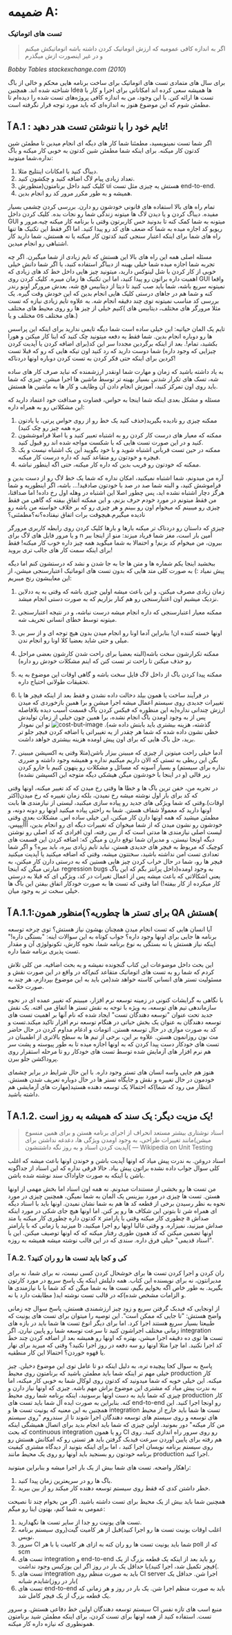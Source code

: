 # **ضمیمه A:**
### تست های اتوماتیک

> اگر به اندازه کافی عمومیه که ارزش اتوماتیک کردن داشته باشه  اتوماتیکش میکنم و در غیر اینصورت ازش میگذرم
> 
*Bobby Tables stackexchange.com (2010*)

برای سال های متمادی تست های اتوماتیک  برای ساخت برنامه هایی محکم و خالی از باگ شناخته شده اند. همچنین Idea ها همیشه سعی کرده اند امکاناتی برای اجرا و کار با تست ها ارائه کنن.
با این وجود، من به اندازه کافی پروژه‌های تست شده را دیده‌ام تا مطمئن شوم که این موضوع هنوز به اندازه‌ای که باید مورد توجه قرار نگرفته است.

## آ A.1 : تایم خود را با ننوشتن تست هدر دهید!
اگر شما تست نمینویسید، مطمئنا شما کار های دیگه ای انجام میدین تا مطمئن شین کدتون کار میکنه. برای اینکه شما مطمئن شین کدتون به خوبی کار میکنه و باگ نداره،‌شما میتونید:
1. دیباگ کنید با امکانات اینتلیج مثلا.
2. تعداد زیادی پیام لاگ اضافه کنید و چکشون کنید.
3.  کلیک کنید داخل برنامتون(منظورش ui هستش یه چیزی مثل تست end-to-end.
4. همیشه و به طور مکرر مرور کد رو انجام بدین.

تمام راه های بالا استفاده های قانونی خودشون رو دارن. بررسی کردن چشمی بسیار مفیده. دیباگ کردن و یا دیدن لاگ ها میتونه زندگی شما رو نجات بده. کلیک کردن داخل GUI میتونه به شما کمک کنه تا بدونید حس کاربرتون وقتی با برنامه کار میکنه چیه.مرور و ریویو کد اجازه میده به شما که ضعف های کد رو پیدا کنید. اما اگر فقط این تکنیک ها تنها راه های شما برای اینکه اعتبار سنجی کنید کدتون کار میکنه یا نه هستش، شما دارید کار اشتباهی رو انجام میدین.

مسئله اصلی همه این راه های بالا این هستش که تایم زیادی از شما میگیرن. اگر چه تجربه شما اجازه میده شما خیلی بهینه از دیباگر استفاده کنید، یا اگر شما دانش خیلی خوبی از کار کردن با شل لینوکس دارید، میتونید چیز هایی داخل خط کد های زیادی که اهمیت داره براتون رو پیدا کنید، اما این تکنیک ها زمان میبره. کلیک کردن روی GUI واقعا نمیتونه سریع باشه، شما باید صب کنید تا دیتا از دیتابیس فچ شه، بعدش مرورگر اونو رندر کنه و شما هم در جاهای درستی کلیک هایی انجام بدین که این خودش وقت گیره. یک بررسی کد مناسب نمیتونه توی چند دقیقه انجام شه. به علاوه تایم زیادی نیازه که تست کنیم خیلی از چیز ها رو روی محیط های مختلف( مثلا مرورگر های مختلف، دیتابیس های مختلف و یا os های مختلف.)

تایم یک المان حیاتیه: این خیلی ساده است شما دیگه تایمی ندارید برای اینکه این پراسس ها رو دوباره انجام بدین. شما فقط یه دفعه میتونید چک کنید که اینا کار میکنن و هورا بکشید، تمام!. بعد از اینکه برگردین مجددا سر این کد(برای اضافه کردن یا آپدیت کردن چیزایی که وجود داره) شما دوست دارید که رد کنید اون تیکه هایی که رو که قبلا تست کردین برای اینکه حتی فکر کردن به تست کردن دوباره اونها دردناکه!

به یاد داشته باشید که زمان و مهارت شما اونقدر ارزشمنده که نباید صرف کار های ساده شه، تسک های تکرار شدنی بسیار بهینه تر توسط ماشین ها اجرا میشن. چیزی که شما باید روی اون تمرکز کنید، آموزش انجام دادن آن وظایف و کار ها به ماشین ها هستش.

مسئله و مشکل بعدی اینکه شما اینجا به حواس، قضاوت و صداقت خود اعتماد دارید که این مشکلاتی رو به همراه داره:
1. ممکنه چیزی رو نادیده بگیرید(حذف کنید یک خط رو از روی حواس پرتی، یا یادتون بره همه چیز رو چک کنید)
2. ممکنه که معیار های درست کار کردن رو به اشتباه تعبیر کنید و یا اصلا فراموششون کنید و در این صورت تست هایی که با شکست مواجه شده اند رو قبول کنید.
3. ممکنه در حین تست قربانی اشتباه شوید و با خود بگویید این یک اشتباه نیست و یک فیچره و خودتون رو متقاعد کنید که داره درست کار میکنه.
4. ممکنه که خودتون رو فریب بدین که داره کار میکنه، حتی اگه اینطور نباشه.

آره من میدونم، شما اشتباه نمیکنید، امکان نداره که شما یک خط لاگ رو از دست بدین و فراموشش کنید، و البته شما صد در صد با خودتون صادقید!... باشه، اگر اینطوریه و شما هرگز دچار اشتباه نشده اید، پس چطور اصلا این اشتباه در وهله اول رخ داده! اما صداقتا، من فقط میتونم در مورد خودم حرف بزنم، و این ممکنه اتفاق بیفته که گاهی من فقط چیزی رو میبینم که میخوام اون رو ببینم و هر چیزی رو که بر خلاف خواسته من باشه رو نادیده میگیرم.هیچوقت برات اتفاق نیفتاده؟‌نه؟مطمئنی؟

چیزی که داستان رو دردناک تر میکنه بارها و بارها کلیک کردن روی رابطه کاربری مرورگر و یا مرور فایل های لاگ برای n اٌمین بار است، مغز شما فریاد میزند: منو از اینجا ببر بیرون، من میخوام کد بزنم! و احتمالا به شما میگوید همه چیز داره خوب کار میکنه! فقط برای اینکه سمت کار های جالب تری بروید!

ببخشید اینجا یکم شماره ها و متن ها جا به جا شدن و نشد که درستشون کنم اما دیگه پیش نمیاد :)
به صورت کلی متد هایی که بدون تست های اتوماتیک اعتبارسنجی میشن، از این معایبشون رنج میبریم:
1. زمان زیادی مصرف میکنن، و این باعث میشه اولین چیزی باشه که وقتی به یه ددلاین نزدیک میشیم اون اعتبارسنجی رو هم کنار بزاریم که به صورت دستی انجام میشد.
2. ممکنه معیار اعتبارسنجی که داره انجام میشه درست نباشه، و در نتیجه اعتبارسنجی میتونه توسط خطای انسانی تحریف شه.
3. اونها خسته کننده ان! بنابراین آدما اونا رو انجام میدن بدون هیچ توجه ای و از سر بی میلی و حتی شاید بعضیا کلا اونا رو انجام ندن.
4. ممکنه تکرارشون سخت باشه(البته بعضیا برای راحت شدن کارشون بعضی مراحل رو حذف میکنن تا راحت تر تست کنن که اینم مشکلات خودش رو داره)
5. ممکنه پیدا کردن باگ از داخل لاگ فایل سخت باشه و گاهی اوقات این موضوع به یه تحقیقات طولانی احتیاج داره.
6. در فرآیند ساخت یا همون بیلد دخالت داده نشدن و فقط بعد از اینکه فیچر ها یا تغییرات جدیدی روی سیستم اعمال میشه اجرا میشن و برا همین بازخوردی که میدن ارزش چندانی نداره(به این منظوره که فیکس کردن باگ قسمت آسیب دیده بلافاصله پس از به وجود اومدن باگ انجام نشده، برا همین چون خیلی از زمان تولیدش گذشته، هزینه بیشتری باید بابتش داده شه). 
     ![cost-but-image](https://github.com/farzadafi/Teaching/blob/master/Book/Practical_Unit_Testing_with_JUnit_and_Mockito_2019_Tomek_Kaczanowski/Appendix-A/images/cost-of-bug-fixing.png)
     تو این نمودار خطی نشون داده شده که شما هر چقدر از یه تغییراتی یا اضافه کردن فیچر جلو تر برید، حل باگ هایی که برای اون پیش اومده هزینه بیشتری خواهد داشت.
     
7. آدما خیلی راحت میتونن از چیزی که میبینن بیزار باشن(مثلا وقتی یه اکسپشن میبینن بگن این ربطی به تستی که الان داریم میکنیم نداره و همیشه وجود داشته و ضرری نداره برای سیستم) و بسیار آسونه که مسائل و مشکلات رو پنهون کنیم با جارو کردن زیر قالی (و در اینجا با خودشون میگن هیشکی دیگه متوجه این اکسپشن نشده)

در تجربه من، خفن ترین باگ ها و خطا ها وقتی رخ میدن که کد تغییر میکنه، اونها وقتی که کد برای بار اول نوشته میشه رخ نمیدن، بلکه زمان تغییره که رخ میدن(اکثر اوقات).وقتی که شما  ویژگی های جدید رو پیاده سازی میکنید، لیستی از نیازمندی ها بابت اونها دارید که معمولا شفاف هستن. شما به راحتی پیاده میکنید اونها رو دونه دونه، و مطمئن میشید که همه اونها دارن کار میکنن، این خیلی ساده اس. مشکلات بعدی وقتی خودشون رو نشون میدن که از شما میخوان که تغییرات دیگه ای رو انجام بدین، اُاُاُپپپس، لیست اصلی نیازمندی ها مدتی است که از بین رفته، اون افرادی که کد اصلی رو نوشتن دیگه اونجا نیستن، و مدیران شما توقع دارن و میگن که: اضافه کردن این قسمت های کوچیک که مربوط به فیچر های جدیدی هستن، نباید تایم زیادی ببره، باید ببره؟ و اگر شما تعدادی تست امن نداشته باشید، سختتون میشه، وقتی که اضافه میکنید یا آپدیت میکنید فیچر ها رو، شما در حال خراب کردن چیز هایی هستین که به درستی دارن کار میکنن، به عبارتی میگن که اینجا regression bugs به وجود اومده(داخل پرانتز بگم که این باگ یعنی اشکالاتی که باعث میشه پس از اعمال تغیرات در کد، ویژگی ای که قبلا به درستی کار میکرده از کار بیفته!) اما وقتی که تست ها به صورت خودکار اتفاق بیفتن این باگ ها خیلی سخت تر به وجود میان.

## آ A.1.1:برای تستر ها چطوریه؟)منظور همون QA هستش(

آیا انسان هایی که تست انجام میدن همچنان بهشون نیاز هستش؟
توی چرخه توسعه برنامه ها جایی برای اونها وجود داره؟
جواب کوتاه به این سوالات اینه: "بستگی داره!"
اینکه نیاز هستش یا نه بستگی به نوع برنامه شما، نحوه کارش، تکونولوژی آن و مقدار تست پذیری برنامه شما داره.

این بحث داخل موضوعات این کتاب گنجونده نمیشه و یه بحث اضافیه. من کلی تلاش کردم که شما رو به تست های اتوماتیک متقاعد کنم)که در واقع در این صورت نقش و مسئولیت تستر های انسانی کاسته خواهد شد(من باید به این موضوع بپردازم، هر چند به صورت خلاصه.

با نگاهی به گرایشات کنونی در زمینه توسعه نرم افزار، میبینم که تغییر عمده ای در نحوه سازماندهی تیم های توسعه، به ویژه با توجه به نقش تستر ها اتفاق می افته. یک نقش جدید تحت عنوان "توسعه دهندگان تست" ایجاد شده که نام آنها بر اهمیت تست های توسعه دهندگان به عنوان یک بخش حیاتی در هنگام توسعه نرم افزار تاکید میکند.تست و کد به صورت موازی در حال توسعه هستن. اتومات و ادغام مداوم کردن در حال حاضر مث نون روزانمون هستن. علاوه بر این، برخی از تیم ها به سطح بالاتری از اطمینان در تست های خودکار دست پیدا کردن که به اونها اجازه میده تا به طور پیوسته و پشت سر هم نرم افزار های آزمایش شده توسط تست های خودکار رو تا مرحله استقرار روی پروداکشن جلو ببرن.

هنوز هم جایی واسه انسان های تستر وجود داره. با این حال شرایط در برابر چشمای خودمون در حال تغییره و نقش و جایگاه تستر ها در حال دوباره تعریف شدن هستش. انتظار می رود که شما)که احتمالا یک توسعه دهنده هستید(مهارت های آزمایشی هم داشته باشید.

## آ A.1.2. یک مزیت دیگر: یک سند که همیشه به روز است!

> اسناد نوشتاری بیشتر مستعد انحراف از اجرای برنامه هستن و برای همین منسوخ میشن)مانند تغییرات طراحی، به وجود اومدن ویژگی ها، دغدغه نداشتن برای آپدیت کردن اسناد و به روز نگه داشتنشون(
> — Wikipedia on Unit Testing

اسناد دروغن. به ندرت پیش میاد که اونها آپدیت باشن و خوندن اونها باعث میشه که اغلب کلی سوال جواب داده نشده براتون پیش بیاد. حالا فرقی نداره که این اسناد از جداگونه باشن یا اینکه به صورت جاواداک سند نوشته شده باشن.

من تست ها رو بخشی از مستندات میدونم. نه همه اون اسناد اما بخش مهمی از اونها هستن. تست ها چیزی در مورد بیزینس یک المان به شما نمیگن،  همچنین چیزی در مورد نحوه به نظر رسیدن برخی از قطعه کد ها هم به شما نشان نمیدن. اونها باید با اسناد دیگه ای همراه شن تا بتونن این شکاف ها رو پر کنن. اما اونها هیچ جای شکی در مورد اینکه کدتون داره چطوری کار میکنه یا متد x چطوری کار میکنه وقتی با پارامتر a صداش میزنید یا زمانی که با پارامتر b صداش میزنید، نمیزاره. و وقتی غالبا اونها رو اجرا میکنید، اونها تضمین میکنن که کد همون طوری رفتار میکنه که که اونها توصیف میکنن. این با "اسناد قدیمی" خیلی فرق داره. سندی که در این قالب نوشته میشه همیشه به روزه.

### آ A.2. کی و کجا باید تست ها رو ران کنید؟
ران کردن و اجرا کردن تست ها برای خوشحال کردن کسی نیست، نه برای شما، نه برای مدیرانتون، نه برای نویسنده این کتاب. همه دلیلش اینکه یک پاسخ سریع در مورد کارتون بگیرید. به طور خاص اگه بخوایم بگیم، تست ها به شما میگن که کد شما با با نیازمندی ها و الزامات مشخص شده)که در قالب تست نوشته اید( مطابقت دارد یا نه.

از اونجایی که فیدبک گرفتن سریع و زود چیز ارزشمندی هستش، پاسخ سوال چه زمانی واضح هستش: "تا جایی که ممکن است". این توصیه را میتوان برای تست های یونیت که طبیعتا بسیار سریع هستند اجرا کرد. اما برای دیگر انوع تست ها شما باید در بازه های زمانی مختلف اجراشون کنید تا سرعت توسعه شما رو پایین نیارن. اگر integration تست ها توی ده دقیقه اجرا میشن، بهتره که اونها رو همیشه بعد از اضافه کردن چند خط کد اجرا نکنید. اما چرا مثلا اونها رو سه دفعه در روز اجرا نکنید؟ وقتی که میرید برای نهار یا قهوه خوردن؟ احتمالا این کار منطقیه.

پاسخ به سوال کجا پیچیده تره، به دلیل اینکه دو تا عامل توی این موضوع دخیلن. چیز خیلی مهم تر اینکه شما باید مطمئن باشید که برنامتون روی محیط production کار میکنه. این خیلی خوبه که شما میدونید که کدتون روی لوکال شما به خوبی کار میکنه، اما به ندرت پیش میاد که مشتری این موضوع براش مهم باشه. چیزی که اونها نیاز دارن و چیزی که شما باید به دست اونها برسونید، اینکه برنامه شما روی محیط production کار کنه. بنابراین به صورت ایده آل شما باید تست های end-to-end رو اونجا اجرا کنید. این همچنین به این معنیه که یونیت تست ها و integration تست ها شما باید خارج از محیط های توسعه و روی سیستم های توسعه دهندگان اجرا شوند تا از سندروم "روی سیستم من کار میکنه" دور بمونید. اولین چیزی که شما باید انجام بدید برای اتصال همیشگی اینکه که بحث continuous integration رو یا همون CI رو روی سرور راه اندازی کنید. روی هم رفته برای پایین آوردن سرعت فیدبک گرفتن باید هر تستی رو که امکانش هستش رو روی سیستم برنامه نویسان اجرا کنید ، اما برای اینکه بتونید از دیدگاه مشتری کیفیت برنامه خودتون رو بسنجید باید اونها رو روی یک محیط مانند production اجرا کنید.

راهکار واضحه. تست های شما بیش از یک بار اجرا میشه و بنابراین میتونید:

1. باگ ها رو در سریعترین زمان پیدا کنید.
2. خطر داشتن کدی که فقط روی سیستم توسعه دهنده کار میکند رو از بین ببرید.

همچنین شما باید بیش از یک محیط برای تست داشته باشید. اگر من بخوام چند تا نصیحت عمومی به شما کنم،‌ بهتون اینا رو میگم: 
1. تست های یونیت رو جدا از سایر تست ها نگهدارید.
2. اغلب اوقات یونیت تست ها رو اجرا کنید)قبل از هر کامیت گیت(روی سیستم برنامه نویس.
3. سرور CI شما باید یونیت تست ها رو ران کنه به ازای هر کامیت یا با هر poll که از scm
4. تست های integration و end-to-end رو باید بعد از اینکه یک قطعه بزرگ از یک فیچر تکمیل شد،‌ اجرا کنید)یا حداقل یک بار در روز اگر این یوزکیس وجود نداشت(.
5. تست های integration باید به صورت منظم روی CI server اجرا شن. حداقل یک بار در روز)شایدم شبانه(
6. تست های end-to-end باید به صورت منظم اجرا شن. یک بار در روز و هر زمانی که یک قطعه بزرگ از یک فیچر کامل شد.

سیستم توسعه دهندگان اولین خط دفاعی هستش. و سرور CI منبع اسب های تازه نفس تست. استفاده کنید از همه اونها برای تست کردن، برای اینکه مطمئن شید برنامتون همونطوری که نیازه داره کار میکنه.